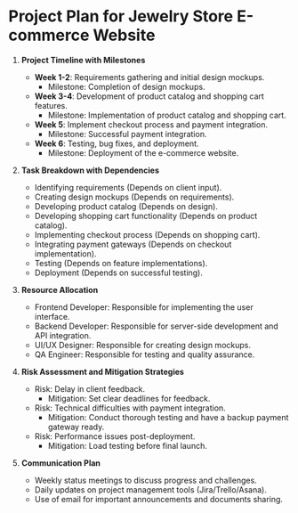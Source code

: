 # Project Plan for Jewelry Store E-commerce Website

1. **Project Timeline with Milestones**
   - **Week 1-2**: Requirements gathering and initial design mockups.
     - Milestone: Completion of design mockups.
   - **Week 3-4**: Development of product catalog and shopping cart features.
     - Milestone: Implementation of product catalog and shopping cart.
   - **Week 5**: Implement checkout process and payment integration.
     - Milestone: Successful payment integration.
   - **Week 6**: Testing, bug fixes, and deployment.
     - Milestone: Deployment of the e-commerce website.

2. **Task Breakdown with Dependencies**
   - Identifying requirements (Depends on client input).
   - Creating design mockups (Depends on requirements).
   - Developing product catalog (Depends on design).
   - Developing shopping cart functionality (Depends on product catalog).
   - Implementing checkout process (Depends on shopping cart).
   - Integrating payment gateways (Depends on checkout implementation).
   - Testing (Depends on feature implementations).
   - Deployment (Depends on successful testing).

3. **Resource Allocation**
   - Frontend Developer: Responsible for implementing the user interface.
   - Backend Developer: Responsible for server-side development and API integration.
   - UI/UX Designer: Responsible for creating design mockups.
   - QA Engineer: Responsible for testing and quality assurance.

4. **Risk Assessment and Mitigation Strategies**
   - Risk: Delay in client feedback.
     - Mitigation: Set clear deadlines for feedback.
   - Risk: Technical difficulties with payment integration.
     - Mitigation: Conduct thorough testing and have a backup payment gateway ready.
   - Risk: Performance issues post-deployment.
     - Mitigation: Load testing before final launch.

5. **Communication Plan**
   - Weekly status meetings to discuss progress and challenges.
   - Daily updates on project management tools (Jira/Trello/Asana).
   - Use of email for important announcements and documents sharing.
